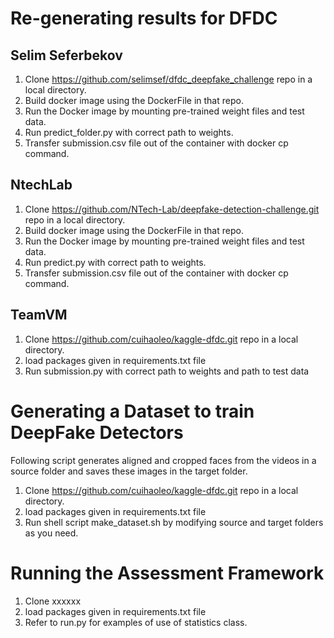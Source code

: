 # Re-generating results for DFDC
## Selim Seferbekov
 
1. Clone https://github.com/selimsef/dfdc_deepfake_challenge repo in a local directory.
2. Build docker image using the DockerFile in that repo.
3. Run the Docker image by mounting pre-trained weight files and test data.
4. Run predict_folder.py with correct path to weights.
5. Transfer submission.csv file out of the container with docker cp command.

## NtechLab

1. Clone https://github.com/NTech-Lab/deepfake-detection-challenge.git repo in a local directory.
2. Build docker image using the DockerFile in that repo.
3. Run the Docker image by mounting pre-trained weight files and test data.
4. Run predict.py with correct path to weights.
5. Transfer submission.csv file out of the container with docker cp command.

## TeamVM

1. Clone https://github.com/cuihaoleo/kaggle-dfdc.git repo in a local directory.
2. load packages given in requirements.txt file
4. Run submission.py with correct path to weights and path to test data


# Generating a Dataset to train DeepFake Detectors
Following script generates aligned and cropped faces from the videos in a source folder and saves these images in the target folder.

1. Clone https://github.com/cuihaoleo/kaggle-dfdc.git repo in a local directory.
2. load packages given in requirements.txt file
3. Run shell script make_dataset.sh by modifying source and target folders as you need.




# Running the Assessment Framework
1. Clone xxxxxx
2. load packages given in requirements.txt file
3. Refer to run.py for examples of use of statistics class.




